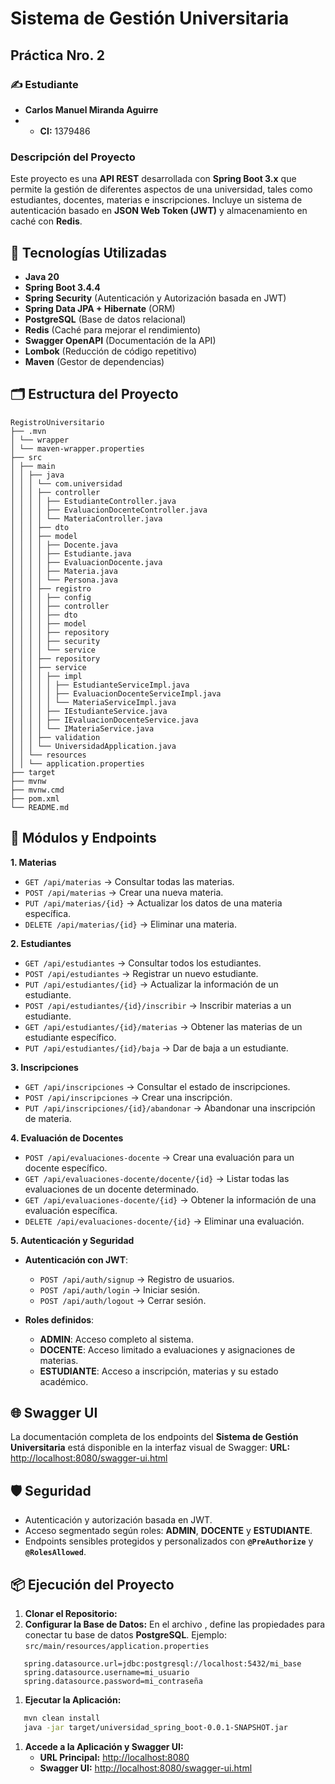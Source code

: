 # Sistema de Gestión Universitaria
## Práctica Nro. 2
### ✍️ Estudiante
- **Carlos Manuel Miranda Aguirre**
- - **CI:** 1379486
### Descripción del Proyecto
Este proyecto es una **API REST** desarrollada con **Spring Boot 3.x** que permite la gestión de diferentes aspectos de una universidad, tales como estudiantes, docentes, materias e inscripciones. Incluye un sistema de autenticación basado en **JSON Web Token (JWT)** y almacenamiento en caché con **Redis**.
## 🚀 **Tecnologías Utilizadas**
- **Java 20**
- **Spring Boot 3.4.4**
- **Spring Security** (Autenticación y Autorización basada en JWT)
- **Spring Data JPA + Hibernate** (ORM)
- **PostgreSQL** (Base de datos relacional)
- **Redis** (Caché para mejorar el rendimiento)
- **Swagger OpenAPI** (Documentación de la API)
- **Lombok** (Reducción de código repetitivo)
- **Maven** (Gestor de dependencias)

## 🗂️ **Estructura del Proyecto**
``` 
RegistroUniversitario
├── .mvn
│ └── wrapper
│ └── maven-wrapper.properties
├── src
│ ├── main
│ │ ├── java
│ │ │ └── com.universidad
│ │ │ ├── controller
│ │ │ │ ├── EstudianteController.java
│ │ │ │ ├── EvaluacionDocenteController.java
│ │ │ │ └── MateriaController.java
│ │ │ ├── dto
│ │ │ ├── model
│ │ │ │ ├── Docente.java
│ │ │ │ ├── Estudiante.java
│ │ │ │ ├── EvaluacionDocente.java
│ │ │ │ ├── Materia.java
│ │ │ │ └── Persona.java
│ │ │ ├── registro
│ │ │ │ ├── config
│ │ │ │ ├── controller
│ │ │ │ ├── dto
│ │ │ │ ├── model
│ │ │ │ ├── repository
│ │ │ │ ├── security
│ │ │ │ └── service
│ │ │ ├── repository
│ │ │ ├── service
│ │ │ │ ├── impl
│ │ │ │ │ ├── EstudianteServiceImpl.java
│ │ │ │ │ ├── EvaluacionDocenteServiceImpl.java
│ │ │ │ │ └── MateriaServiceImpl.java
│ │ │ │ ├── IEstudianteService.java
│ │ │ │ ├── IEvaluacionDocenteService.java
│ │ │ │ └── IMateriaService.java
│ │ │ ├── validation
│ │ │ └── UniversidadApplication.java
│ │ └── resources
│ │ └── application.properties
├── target
├── mvnw
├── mvnw.cmd
├── pom.xml
└── README.md
```
## 📖 **Módulos y Endpoints**
**1. Materias**
- `GET /api/materias` → Consultar todas las materias.
- `POST /api/materias` → Crear una nueva materia.
- `PUT /api/materias/{id}` → Actualizar los datos de una materia específica.
- `DELETE /api/materias/{id}` → Eliminar una materia.

**2. Estudiantes**
- `GET /api/estudiantes` → Consultar todos los estudiantes.
- `POST /api/estudiantes` → Registrar un nuevo estudiante.
- `PUT /api/estudiantes/{id}` → Actualizar la información de un estudiante.
- `POST /api/estudiantes/{id}/inscribir` → Inscribir materias a un estudiante.
- `GET /api/estudiantes/{id}/materias` → Obtener las materias de un estudiante específico.
- `PUT /api/estudiantes/{id}/baja` → Dar de baja a un estudiante.

**3. Inscripciones**
- `GET /api/inscripciones` → Consultar el estado de inscripciones.
- `POST /api/inscripciones` → Crear una inscripción.
- `PUT /api/inscripciones/{id}/abandonar` → Abandonar una inscripción de materia.

**4. Evaluación de Docentes**
- `POST /api/evaluaciones-docente` → Crear una evaluación para un docente específico.
- `GET /api/evaluaciones-docente/docente/{id}` → Listar todas las evaluaciones de un docente determinado.
- `GET /api/evaluaciones-docente/{id}` → Obtener la información de una evaluación específica.
- `DELETE /api/evaluaciones-docente/{id}` → Eliminar una evaluación.

**5. Autenticación y Seguridad**
- **Autenticación con JWT**:
    - `POST /api/auth/signup` → Registro de usuarios.
    - `POST /api/auth/login` → Iniciar sesión.
    - `POST /api/auth/logout` → Cerrar sesión.

- **Roles definidos**:
    - **ADMIN**: Acceso completo al sistema.
    - **DOCENTE**: Acceso limitado a evaluaciones y asignaciones de materias.
    - **ESTUDIANTE**: Acceso a inscripción, materias y su estado académico.

## 🌐 **Swagger UI**
La documentación completa de los endpoints del **Sistema de Gestión Universitaria** está disponible en la interfaz visual de Swagger:
**URL:** [http://localhost:8080/swagger-ui.html](http://localhost:8080/swagger-ui.html)
## 🛡 **Seguridad**
- Autenticación y autorización basada en JWT.
- Acceso segmentado según roles: **ADMIN**, **DOCENTE** y **ESTUDIANTE**.
- Endpoints sensibles protegidos y personalizados con **`@PreAuthorize`** y **`@RolesAllowed`**.

## 📦 **Ejecución del Proyecto**
1. **Clonar el Repositorio:**
1. **Configurar la Base de Datos:**
   En el archivo , define las propiedades para conectar tu base de datos **PostgreSQL**. Ejemplo: `src/main/resources/application.properties`
``` 
   spring.datasource.url=jdbc:postgresql://localhost:5432/mi_base
   spring.datasource.username=mi_usuario
   spring.datasource.password=mi_contraseña
```
1. **Ejecutar la Aplicación:**
``` bash
   mvn clean install
   java -jar target/universidad_spring_boot-0.0.1-SNAPSHOT.jar
```
1. **Accede a la Aplicación y Swagger UI:**
    - **URL Principal:** [http://localhost:8080](http://localhost:8080)
    - **Swagger UI:** [http://localhost:8080/swagger-ui.html](http://localhost:8080/swagger-ui.html)
